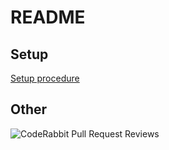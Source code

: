 # README

## Setup

[Setup procedure](./docs/develop/setup/index.md)

## Other

![CodeRabbit Pull Request Reviews](https://img.shields.io/coderabbit/prs/github/zucky2021/book-tracker-v2?labelColor=171717&color=FF570A&link=https%3A%2F%2Fcoderabbit.ai&label=CodeRabbit%20Reviews)
